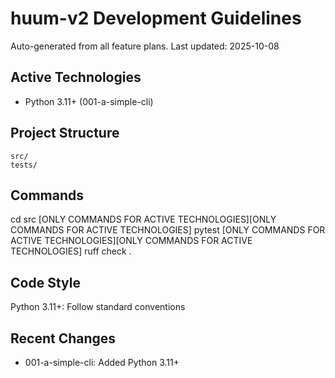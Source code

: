 # huum-v2 Development Guidelines

Auto-generated from all feature plans. Last updated: 2025-10-08

## Active Technologies
- Python 3.11+ (001-a-simple-cli)

## Project Structure
```
src/
tests/
```

## Commands
cd src [ONLY COMMANDS FOR ACTIVE TECHNOLOGIES][ONLY COMMANDS FOR ACTIVE TECHNOLOGIES] pytest [ONLY COMMANDS FOR ACTIVE TECHNOLOGIES][ONLY COMMANDS FOR ACTIVE TECHNOLOGIES] ruff check .

## Code Style
Python 3.11+: Follow standard conventions

## Recent Changes
- 001-a-simple-cli: Added Python 3.11+

<!-- MANUAL ADDITIONS START -->
<!-- MANUAL ADDITIONS END -->